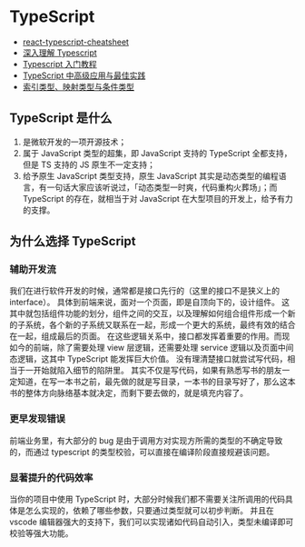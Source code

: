 # TypeScript

- [react-typescript-cheatsheet](https://github.com/sw-yx/react-typescript-cheatsheet)
- [深入理解 Typescript](https://jkchao.github.io/typescript-book-chinese/)
- [Typescript 入门教程](https://ts.xcatliu.com/)
- [TypeScript 中高级应用与最佳实践](http://www.alloyteam.com/2019/07/13796/)
- [索引类型、映射类型与条件类型](https://cloud.tencent.com/developer/article/1444693)

## TypeScript 是什么

1. 是微软开发的一项开源技术；
2. 属于 JavaScript 类型的超集，即 JavaScript 支持的 TypeScript 全都支持，但是 TS 支持的 JS 原生不一定支持；
3. 给予原生 JavaScript 类型支持，原生 JavaScript 其实是动态类型的编程语言，有一句话大家应该听说过，「动态类型一时爽，代码重构火葬场」；而 TypeScript 的存在，就相当于对 JavaScript 在大型项目的开发上，给予有力的支撑。

## 为什么选择 TypeScript

### 辅助开发流

我们在进行软件开发的时候，通常都是接口先行的（这里的接口不是狭义上的 interface）。
具体到前端来说，面对一个页面，即是自顶向下的，设计组件。
这其中就包括组件功能的划分，组件之间的交互，以及理解如何组合组件形成一个新的子系统，各个新的子系统又联系在一起，形成一个更大的系统，最终有效的结合在一起，组成最后的页面。
在这些逻辑关系中，接口都发挥着重要的作用。而现如今的前端，除了需要处理 view 层逻辑，还需要处理 service 逻辑以及页面中间态逻辑，这其中 TypeScript 能发挥巨大价值。
没有理清楚接口就尝试写代码，相当于一开始就陷入细节的陷阱里。
其实不仅是写代码，如果有熟悉写书的朋友一定知道，在写一本书之前，最先做的就是写目录，一本书的目录写好了，那么这本书的整体方向脉络基本就决定，而剩下要去做的，就是填充内容了。

### 更早发现错误

前端业务里，有大部分的 bug 是由于调用方对实现方所需的类型的不确定导致的，而通过 typescript 的类型校验，可以直接在编译阶段直接规避该问题。

### 显著提升的代码效率

当你的项目中使用 TypeScript 时，大部分时候我们都不需要关注所调用的代码具体是怎么实现的，依赖了哪些参数，只要通过类型就可以初步判断。
并且在 vscode 编辑器强大的支持下，我们可以实现诸如代码自动引入，类型未编译即可校验等强大功能。
